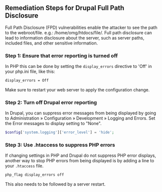 

## Remediation Steps for Drupal Full Path Disclosure

Full Path Disclosure (FPD) vulnerabilities enable the attacker to see the path to the webroot/file. e.g.: /home/omg/htdocs/file/. Full path disclosure can lead to information disclosure about the server, such as server paths, included files, and other sensitive information.

### Step 1: Ensure that error reporting is turned off
In PHP this can be done by setting the `display_errors` directive to 'Off' in your php.ini file, like this:

```bash
display_errors = Off
```
Make sure to restart your web server to apply the configuration change. 

### Step 2: Turn off Drupal error reporting

In Drupal, you can suppress error messages from being displayed by going to Administration » Configuration » Development » Logging and Errors. Set the Error messages to display setting to "None".

```php
$config['system.logging']['error_level'] = 'hide';
```

### Step 3: Use .htaccess to suppress PHP errors

If changing settings in PHP and Drupal do not suppress PHP error displays, another way to stop PHP errors from being displayed is by adding a line to your `.htaccess` file.

```bash
php_flag display_errors off
```
This also needs to be followed by a server restart.